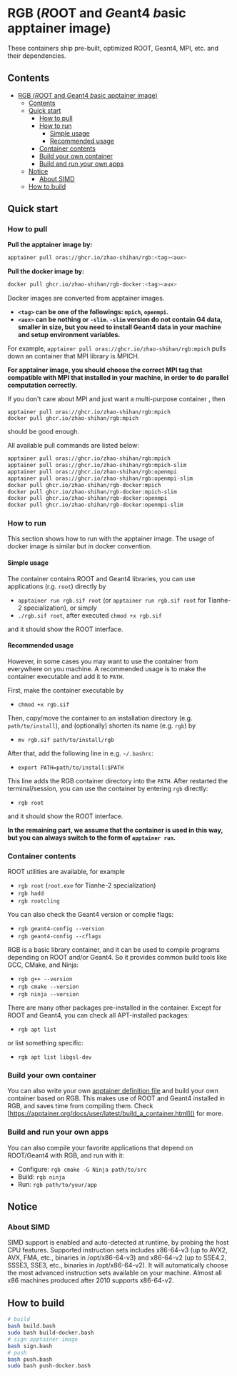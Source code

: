 # RGB (*R*OOT and *G*eant4 *b*asic apptainer image)

These containers ship pre-built, optimized ROOT, Geant4, MPI, etc. and their dependencies.

## Contents

- [RGB (*R*OOT and *G*eant4 *b*asic apptainer image)](#rgb-root-and-geant4-basic-apptainer-image)
  - [Contents](#contents)
  - [Quick start](#quick-start)
    - [How to pull](#how-to-pull)
    - [How to run](#how-to-run)
      - [Simple usage](#simple-usage)
      - [Recommended usage](#recommended-usage)
    - [Container contents](#container-contents)
    - [Build your own container](#build-your-own-container)
    - [Build and run your own apps](#build-and-run-your-own-apps)
  - [Notice](#notice)
    - [About SIMD](#about-simd)
  - [How to build](#how-to-build)

## Quick start

### How to pull

**Pull the apptainer image by:**
```bash
apptainer pull oras://ghcr.io/zhao-shihan/rgb:<tag><aux>
```
**Pull the docker image by:**
```bash
docker pull ghcr.io/zhao-shihan/rgb-docker:<tag><aux>
```
Docker images are converted from apptainer images.

- **`<tag>` can be one of the followings: `mpich`, `openmpi`.**
- **`<aux>` can be nothing or `-slim`. `-slim` version do not contain G4 data, smaller in size, but you need to install Geant4 data in your machine and setup environment variables.**

For example, `apptainer pull oras://ghcr.io/zhao-shihan/rgb:mpich` pulls down an container that MPI library is MPICH.

**For apptainer image, you should choose the correct MPI tag that compatible with MPI that installed in your machine, in order to do parallel computation correctly.** 

If you don't care about MPI and just want a multi-purpose container , then
```
apptainer pull oras://ghcr.io/zhao-shihan/rgb:mpich
docker pull ghcr.io/zhao-shihan/rgb:mpich
```
should be good enough.

All available pull commands are listed below:
```bash
apptainer pull oras://ghcr.io/zhao-shihan/rgb:mpich
apptainer pull oras://ghcr.io/zhao-shihan/rgb:mpich-slim
apptainer pull oras://ghcr.io/zhao-shihan/rgb:openmpi
apptainer pull oras://ghcr.io/zhao-shihan/rgb:openmpi-slim
docker pull ghcr.io/zhao-shihan/rgb-docker:mpich
docker pull ghcr.io/zhao-shihan/rgb-docker:mpich-slim
docker pull ghcr.io/zhao-shihan/rgb-docker:openmpi
docker pull ghcr.io/zhao-shihan/rgb-docker:openmpi-slim
```

### How to run

This section shows how to run with the apptainer image. The usage of docker image is similar but in docker convention.

#### Simple usage

The container contains ROOT and Geant4 libraries, you can use applications (r.g. `root`) directly by

- `apptainer run rgb.sif root` (or `apptainer run rgb.sif root` for Tianhe-2 specialization), or simply
- `./rgb.sif root`, after executed `chmod +x rgb.sif`

and it should show the ROOT interface. 

#### Recommended usage

However, in some cases you may want to use the container from everywhere on you machine.
A recommended usage is to make the container executable and add it to `PATH`.

First, make the container executable by

- `chmod +x rgb.sif`

Then, copy/move the container to an installation directory (e.g. `path/to/install`), and (optionally) shorten its name (e.g. `rgb`) by

- `mv rgb.sif path/to/install/rgb`

After that, add the following line in e.g. `~/.bashrc`:

- `export PATH=path/to/install:$PATH`

This line adds the RGB container directory into the `PATH`.
After restarted the terminal/session, you can use the container by entering `rgb` directly:

- `rgb root`
  
and it should show the ROOT interface.

**In the remaining part, we assume that the container is used in this way, but you can always switch to the form of `apptainer run`.**

### Container contents

ROOT utilities are available, for example

- `rgb root` (`root.exe` for Tianhe-2 specialization)
- `rgb hadd`
- `rgb rootcling`

You can also check the Geant4 version or complie flags:

- `rgb geant4-config --version`
- `rgb geant4-config --cflags`

RGB is a basic library container, and it can be used to compile programs depending on ROOT and/or Geant4.
So it provides common build tools like GCC, CMake, and Ninja:

- `rgb g++ --version`
- `rgb cmake --version`
- `rgb ninja --version`

There are many other packages pre-installed in the container.
Except for ROOT and Geant4, you can check all APT-installed packages:

- `rgb apt list`

or list something specific:

- `rgb apt list libgsl-dev`

### Build your own container

You can also write your own [apptainer definition file](https://apptainer.org/docs/user/latest/definition_files.html) and build your own container based on RGB.
This makes use of ROOT and Geant4 installed in RGB, and saves time from compiling them.
Check [https://apptainer.org/docs/user/latest/build_a_container.html]() for more.

### Build and run your own apps

You can also compile your favorite applications that depend on ROOT/Geant4 with RGB, and run with it:

- Configure: `rgb cmake -G Ninja path/to/src`
- Build: `rgb ninja`
- Run: `rgb path/to/your/app`

## Notice

### About SIMD

SIMD support is enabled and auto-detected at runtime, by probing the host CPU features. Supported instruction sets includes x86-64-v3 (up to AVX2, AVX, FMA, etc., binaries in /opt/x86-64-v3) and x86-64-v2 (up to SSE4.2, SSSE3, SSE3, etc., binaries in /opt/x86-64-v2).
It will automatically choose the most advanced instruction sets available on your machine. Almost all x86 machines produced after 2010 supports x86-64-v2.

## How to build

```bash
# build
bash build.bash
sudo bash build-docker.bash
# sign apptainer image
bash sign.bash
# push
bash push.bash
sudo bash push-docker.bash
```
